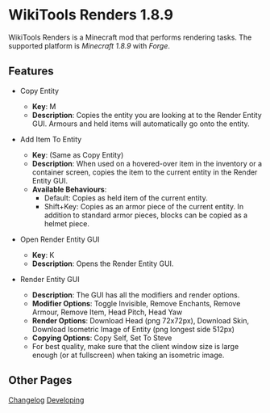# WikiTools Renders 1.8.9

WikiTools Renders is a Minecraft mod that performs rendering tasks. The supported platform is _Minecraft 1.8.9_ with _Forge_.

## Features

- Copy Entity
  - **Key**: M
  - **Description**: Copies the entity you are looking at to the Render Entity GUI. Armours and held items will automatically go onto the entity.

- Add Item To Entity
  - **Key**: (Same as Copy Entity)
  - **Description**: When used on a hovered-over item in the inventory or a container screen, copies the item to the current entity in the Render Entity GUI.
  - **Available Behaviours**:
    - Default: Copies as held item of the current entity.
    - Shift+Key: Copies as an armor piece of the current entity. In addition to standard armor pieces, blocks can be copied as a helmet piece.

- Open Render Entity GUI
  - **Key**: K
  - **Description**: Opens the Render Entity GUI.

- Render Entity GUI
  - **Description**:  The GUI has all the modifiers and render options.
  - **Modifier Options**: Toggle Invisible, Remove Enchants, Remove Armour, Remove Item, Head Pitch, Head Yaw
  - **Render Options**: Download Head (png 72x72px), Download Skin, Download Isometric Image of Entity (png longest side 512px)
  - **Copying Options**: Copy Self, Set To Steve
  - For best quality, make sure that the client window size is large enough (or at fullscreen) when taking an isometric image.

## Other Pages

[Changelog](CHANGELOG.md)
[Developing](docs/developing.md)
